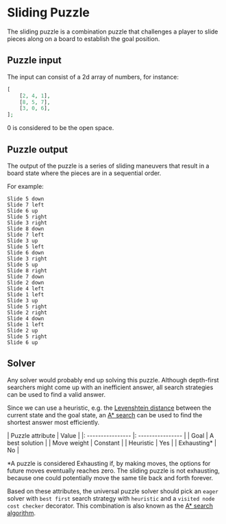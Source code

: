 # Sliding Puzzle

The sliding puzzle is a combination puzzle that challenges 
a player to slide pieces along on a board to establish the 
goal position.

## Puzzle input

The input can consist of a 2d array of numbers, for instance:
```php
[
    [2, 4, 1],
    [8, 5, 7],
    [3, 0, 6],
];
```
0 is considered to be the open space.

## Puzzle output

The output of the puzzle is a series of sliding maneuvers 
that result in a board state where the pieces are in a 
sequential order.

For example:
```
Slide 5 down
Slide 7 left
Slide 6 up
Slide 5 right
Slide 3 right
Slide 8 down
Slide 7 left
Slide 3 up
Slide 5 left
Slide 6 down
Slide 3 right
Slide 5 up
Slide 8 right
Slide 7 down
Slide 2 down
Slide 4 left
Slide 1 left
Slide 3 up
Slide 5 right
Slide 2 right
Slide 4 down
Slide 1 left
Slide 2 up
Slide 5 right
Slide 6 up
```

## Solver

Any solver would probably end up solving this puzzle. 
Although depth-first searchers might come up with an 
inefficient answer, all search strategies can be used to 
find a valid answer.

Since we can use a heuristic, e.g. the [Levenshtein distance](https://en.wikipedia.org/wiki/Levenshtein_distance)
between the current state and the goal state, an [A* search](https://en.wikipedia.org/wiki/A*_search_algorithm) 
can be used to find the shortest answer most efficiently.

| Puzzle attribute  | Value             |
|: ---------------- |: ---------------- |
| Goal              | A best solution   |
| Move weight       | Constant          |
| Heuristic         | Yes               |
| Exhausting*       | No                |

*A puzzle is considered Exhausting if, by making moves, the options for future 
moves eventually reaches zero. The sliding puzzle is not exhausting, because 
one could potentially move the same tile back and forth forever.

Based on these attributes, the universal puzzle solver should pick an `eager` 
solver with `best first` search strategy with `heuristic` and a 
`visited node cost checker` decorator. This combination is also known as the 
[A* search algorithm](https://en.wikipedia.org/wiki/A*_search_algorithm).
